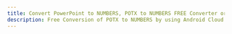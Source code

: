 ---title: Convert PowerPoint to NUMBERS, POTX to NUMBERS FREE Converter or Android SDKdescription: Free Conversion of POTX to NUMBERS by using Android Cloud APIs & SDKs. Also Create, Edit & Render Microsoft Word & OpenOffice documents in the Cloud.---